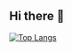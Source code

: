## Hi there 👋


[![Top Langs](https://github-readme-stats.vercel.app/api/top-langs/?username=gmtev&layout=compact)](https://github.com/anuraghazra/github-readme-stats)
<!--
**gmtev/gmtev** is a ✨ _special_ ✨ repository because its `README.md` (this file) appears on your GitHub profile.

Here are some ideas to get you started:

- 🔭 I’m currently working on ...
- 🌱 I’m currently learning ...
- 👯 I’m looking to collaborate on ...
- 🤔 I’m looking for help with ...
- 💬 Ask me about ...
- 📫 How to reach me: ...
- 😄 Pronouns: ...
- ⚡ Fun fact: ...
-->
